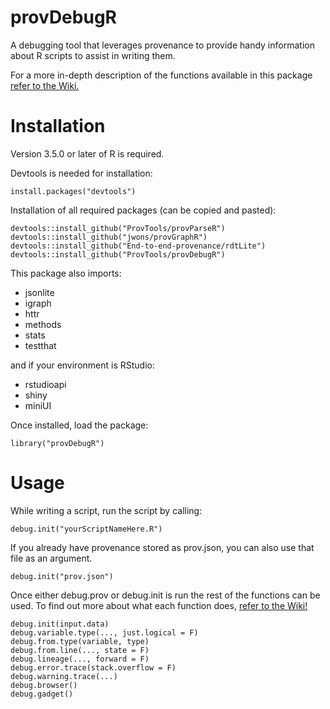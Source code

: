 # provDebugR

A debugging tool that leverages provenance to provide handy information about R scripts to assist in writing them.

For a more in-depth description of the functions available in this package [refer to the Wiki.](https://github.com/ProvTools/provDebugR/wiki)

# Installation

Version 3.5.0 or later of R is required.

Devtools is needed for installation:
```{r}
install.packages("devtools")
```
Installation of all required packages (can be copied and pasted):
```{r}
devtools::install_github("ProvTools/provParseR")
devtools::install_github("jwons/provGraphR")
devtools::install_github("End-to-end-provenance/rdtLite")
devtools::install_github("ProvTools/provDebugR")
```
This package also imports:
* jsonlite
* igraph 
* httr 
* methods
* stats
* testthat

and if your environment is RStudio:
* rstudioapi
* shiny
* miniUI


Once installed, load the package:
```{r}
library("provDebugR")
```

# Usage
While writing a script, run the script by calling:
```{r}
debug.init("yourScriptNameHere.R")
```
If you already have provenance stored as prov.json, you can also 
use that file as an argument.
```{r}
debug.init("prov.json")
```

Once either debug.prov or debug.init is run the rest of the functions can be used. 
To find out more about what each function does, [refer to the Wiki!](https://github.com/ProvTools/provDebugR/wiki)
```{r}
debug.init(input.data)
debug.variable.type(..., just.logical = F)
debug.from.type(variable, type)
debug.from.line(..., state = F) 
debug.lineage(..., forward = F) 
debug.error.trace(stack.overflow = F)
debug.warning.trace(...) 
debug.browser()
debug.gadget()
```
